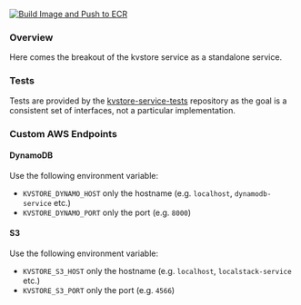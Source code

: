 [![Build Image and Push to ECR](https://github.com/glg-public/kvstore-service/actions/workflows/build-and-push-to-ecr.yml/badge.svg)](https://github.com/glg-public/kvstore-service/actions/workflows/build-and-push-to-ecr.yml)

### Overview

Here comes the breakout of the kvstore service as a standalone service.

### Tests

Tests are provided by the [kvstore-service-tests](https://github.com/igroff/kvstore-service-tests) repository as the goal is a consistent set of interfaces, not a particular implementation.

### Custom AWS Endpoints

#### DynamoDB

Use the following environment variable:

- `KVSTORE_DYNAMO_HOST` only the hostname (e.g. `localhost`, `dynamodb-service` etc.)
- `KVSTORE_DYNAMO_PORT` only the port (e.g. `8000`)

#### S3

Use the following environment variable:

- `KVSTORE_S3_HOST` only the hostname (e.g. `localhost`, `localstack-service` etc.)
- `KVSTORE_S3_PORT` only the port (e.g. `4566`)
